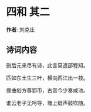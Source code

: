 # 四和  其二

**作者**: 刘克庄

## 诗词内容

删后元来尽有诗，此言莫遣邵程知。

匹如东土生三叶，横向西江出一枝。

俚曲俗方尊郢市，古音今少奏咸池。

谁云老子无呵导，塘上蛙声鼓吹随。

